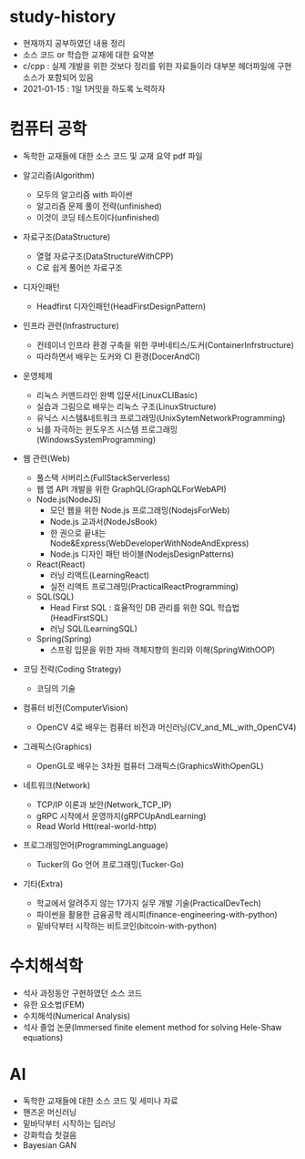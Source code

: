 # study-history
- 현재까지 공부하였던 내용 정리
- 소스 코드 or 학습한 교재에 대한 요약본
- c/cpp : 실제 개발을 위한 것보다 정리를 위한 자료들이라  대부분 헤더파일에 구현 소스가 포함되어 있음
- 2021-01-15 : 1일 1커밋을 하도록 노력하자

# 컴퓨터 공학
- 독학한 교재들에 대한 소스 코드 및 교재 요약 pdf 파일

- 알고리즘(Algorithm)
  - 모두의 알고리즘 with 파이썬
  - 알고리즘 문제 풀이 전략(unfinished)
  - 이것이 코딩 테스트이다(unfinished)

- 자료구조(DataStructure)
  - 열혈 자료구조(DataStructureWithCPP)
  - C로 쉽게 풀어쓴 자료구조

- 디자인패턴
  - Headfirst 디자인패턴(HeadFirstDesignPattern)

- 인프라 관련(Infrastructure)
  - 컨테이너 인프라 환경 구축을 위한 쿠버네티스/도커(ContainerInfrstructure)
  - 따라하면서 배우는 도커와 CI 환경(DocerAndCI)

- 운영체제
  - 리눅스 커맨드라인 완벽 입문서(LinuxCLIBasic)
  - 실습과 그림으로 배우는 리눅스 구조(LinuxStructure)
  - 유닉스 시스템&네트워크 프로그래밍(UnixSytemNetworkProgramming)
  - 뇌를 자극하는 윈도우즈 시스템 프로그래밍(WindowsSystemProgramming)

- 웹 관련(Web)
  - 풀스택 서버리스(FullStackServerless)
  - 웹 앱 API 개발을 위한 GraphQL(GraphQLForWebAPI)
  - Node.js(NodeJS)
    - 모던 웹을 위한 Node.js 프로그래밍(NodejsForWeb)
    - Node.js 교과서(NodeJsBook)
    - 한 권으로 끝내는 Node&Express(WebDeveloperWithNodeAndExpress)
    - Node.js 디자인 패턴 바이블(NodejsDesignPatterns)
  - React(React)
    - 러닝 리액트(LearningReact)
    - 실전 리액트 프로그래밍(PracticalReactProgramming)
  - SQL(SQL)
    - Head First SQL : 효율적인 DB 관리를 위한 SQL 학습법(HeadFirstSQL)
    - 러닝 SQL(LearningSQL)
  - Spring(Spring)
    - 스프링 입문을 위한 자바 객체지향의 원리와 이해(SpringWithOOP)

- 코딩 전략(Coding Strategy)
  - 코딩의 기술

- 컴퓨터 비전(ComputerVision)
  - OpenCV 4로 배우는 컴퓨터 비전과 머신러닝(CV_and_ML_with_OpenCV4)

- 그래픽스(Graphics)
  - OpenGL로 배우는 3차원 컴퓨터 그래픽스(GraphicsWithOpenGL)

- 네트워크(Network)
  - TCP/IP 이론과 보안(Network_TCP_IP)
  - gRPC 시작에서 운영까지(gRPCUpAndLearning)
  - Read World Htt(real-world-http)

- 프로그래밍언어(ProgrammingLanguage)
  - Tucker의 Go 언어 프로그래밍(Tucker-Go)

- 기타(Extra)
  - 학교에서 알려주지 않는 17가지 실무 개발 기술(PracticalDevTech)
  - 파이썬을 활용한 금융공학 레시피(finance-engineering-with-python)
  - 밑바닥부터 시작하는 비트코인(bitcoin-with-python)

# 수치해석학
- 석사 과정동안 구현하였던 소스 코드
- 유한 요소법(FEM)
- 수치해석(Numerical Analysis)
- 석사 졸업 논문(Immersed finite element method for solving Hele-Shaw equations)

# AI
- 독학한 교재들에 대한 소스 코드 및 세미나 자료
- 핸즈온 머신러닝
- 밑바닥부터 시작하는 딥러닝
- 강화학습 첫걸음
- Bayesian GAN
